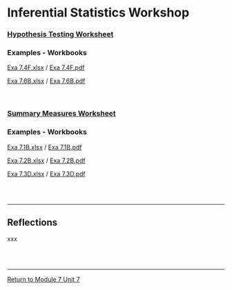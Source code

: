 # Inferential Statistics Workshop


### [Hypothesis Testing Worksheet](RMPP_Unit07_Worksheet1.pdf)

### Examples - Workbooks
[Exa 7.4F.xlsx](RMPP_Unit07_Exa7.4F.xlsx) / [Exa 7.4F.pdf](RMPP_Unit07_Exa7.4F.pdf)<br>

[Exa 7.6B.xlsx](RMPP_Unit07_Exa7.6B.xlsx) / [Exa 7.6B.pdf](RMPP_Unit07_Exa7.6B.pdf)<br>
<br><br>



### [Summary Measures Worksheet](RMPP_Unit07_Worksheet2.pdf)<br>

### Examples - Workbooks

[Exa 7.1B.xlsx](RMPP_Unit07_Exa7.1B.xlsx) / [Exa 7.1B.pdf](RMPP_Unit07_Exa7.1B.pdf)<br>

[Exa 7.2B.xlsx](RMPP_Unit07_Exa7.2B.xlsx) / [Exa 7.2B.pdf](RMPP_Unit07_Exa7.2B.pdf)<br>

[Exa 7.3D.xlsx](RMPP_Unit07_Exa7.3D.xlsx) / [Exa 7.3D.pdf](RMPP_Unit07_Exa7.3D.pdf)<br>

<br><br>

---


## Reflections
xxx

<br><br>

---

[Return to Module 7 Unit 7](RMPP_Unit07.md)
